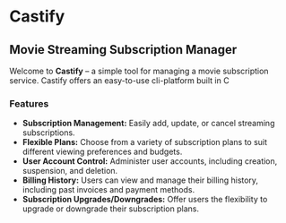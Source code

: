 # Castify

## Movie Streaming Subscription Manager

Welcome to **Castify** – a simple tool for managing a movie subscription service. Castify offers an easy-to-use cli-platform built in C

### Features

- **Subscription Management:** Easily add, update, or cancel streaming subscriptions.
- **Flexible Plans:** Choose from a variety of subscription plans to suit different viewing preferences and budgets.
- **User Account Control:** Administer user accounts, including creation, suspension, and deletion.
- **Billing History:** Users can view and manage their billing history, including past invoices and payment methods.
- **Subscription Upgrades/Downgrades:** Offer users the flexibility to upgrade or downgrade their subscription plans.
